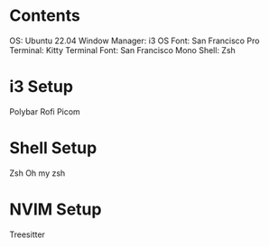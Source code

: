 # Contents
OS: Ubuntu 22.04
Window Manager: i3
OS Font: San Francisco Pro
Terminal: Kitty
Terminal Font: San Francisco Mono
Shell: Zsh

# i3 Setup
Polybar
Rofi
Picom

# Shell Setup
Zsh
Oh my zsh



# NVIM Setup
Treesitter
